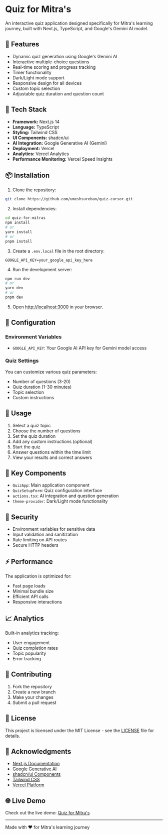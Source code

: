 # Quiz for Mitra's

An interactive quiz application designed specifically for Mitra's learning journey, built with Next.js, TypeScript, and Google's Gemini AI model.

## 🌟 Features

- Dynamic quiz generation using Google's Gemini AI
- Interactive multiple-choice questions
- Real-time scoring and progress tracking
- Timer functionality
- Dark/Light mode support
- Responsive design for all devices
- Custom topic selection
- Adjustable quiz duration and question count

## 🚀 Tech Stack

- **Framework:** Next.js 14
- **Language:** TypeScript
- **Styling:** Tailwind CSS
- **UI Components:** shadcn/ui
- **AI Integration:** Google Generative AI (Gemini)
- **Deployment:** Vercel
- **Analytics:** Vercel Analytics
- **Performance Monitoring:** Vercel Speed Insights

## 📦 Installation

1. Clone the repository:
```bash
git clone https://github.com/umeshsureban/quiz-cursor.git
```

2. Install dependencies:
```bash
cd quiz-for-mitras
npm install
# or
yarn install
# or
pnpm install
```

3. Create a `.env.local` file in the root directory:
```env
GOOGLE_API_KEY=your_google_api_key_here
```

4. Run the development server:
```bash
npm run dev
# or
yarn dev
# or
pnpm dev
```

5. Open [http://localhost:3000](http://localhost:3000) in your browser.

## 🔧 Configuration

### Environment Variables

- `GOOGLE_API_KEY`: Your Google AI API key for Gemini model access

### Quiz Settings

You can customize various quiz parameters:
- Number of questions (3-20)
- Quiz duration (1-30 minutes)
- Topic selection
- Custom instructions

## 📱 Usage

1. Select a quiz topic
2. Choose the number of questions
3. Set the quiz duration
4. Add any custom instructions (optional)
5. Start the quiz
6. Answer questions within the time limit
7. View your results and correct answers

## 🎯 Key Components

- `QuizApp`: Main application component
- `QuizSetupForm`: Quiz configuration interface
- `actions.tsx`: AI integration and question generation
- `theme-provider`: Dark/Light mode functionality

## 🔐 Security

- Environment variables for sensitive data
- Input validation and sanitization
- Rate limiting on API routes
- Secure HTTP headers

## ⚡ Performance

The application is optimized for:
- Fast page loads
- Minimal bundle size
- Efficient API calls
- Responsive interactions

## 📈 Analytics

Built-in analytics tracking:
- User engagement
- Quiz completion rates
- Topic popularity
- Error tracking

## 🤝 Contributing

1. Fork the repository
2. Create a new branch
3. Make your changes
4. Submit a pull request

## 📝 License

This project is licensed under the MIT License - see the [LICENSE](LICENSE) file for details.

## 🙏 Acknowledgments

- [Next.js Documentation](https://nextjs.org/docs)
- [Google Generative AI](https://ai.google.dev/)
- [shadcn/ui Components](https://ui.shadcn.com/)
- [Tailwind CSS](https://tailwindcss.com/)
- [Vercel Platform](https://vercel.com/)


## 🌐 Live Demo

Check out the live demo: [Quiz for Mitra's](https://mitras-quiz.vercel.app/)

---

Made with ❤️ for Mitra's learning journey

